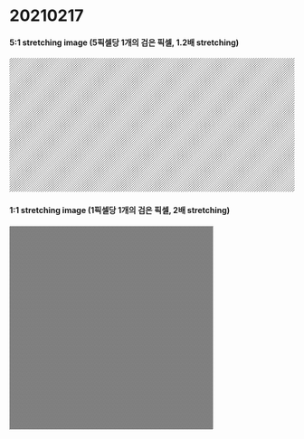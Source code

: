 # 20210217

#### 5:1 stretching image (5픽셀당 1개의 검은 픽셀, 1.2배 stretching)
<img src = "./checkerboard_6.jpg">

#### 1:1 stretching image (1픽셀당 1개의 검은 픽셀, 2배 stretching)
<img src = "./checkerboard_2.jpg">
